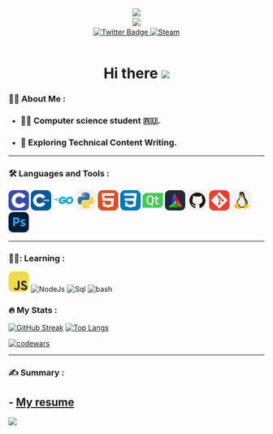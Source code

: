 <div id="header" align="center">
  <img src="https://camo.githubusercontent.com/d2db2a98e00e44236180c960d84879e5a080a5c7b400da061a79a16bc9fe6dcf/68747470733a2f2f63617073756c652d72656e6465722e76657263656c2e6170702f6170693f747970653d776176696e67266865696768743d393026636f6c6f723d6772616469656e74" />    
</div>

<div id="header" align="center">
   <a href="https://github.com/bangsv">
  <img src="https://media.giphy.com/media/Q2T7BXRiDFPJcPoA7Z/giphy.gif" width="250"/>
      
</div>
<div id="badges" align="center">
  <a href="https://twitter.com/Bang_Sv_">
    <img src="https://img.shields.io/badge/Twitter-blue?style=for-the-badge&logo=twitter&logoColor=white" alt="Twitter Badge"/>
  </a>
     <a href="https://steamcommunity.com/profiles/76561198201143002/">
    <img src="https://camo.githubusercontent.com/82937164e2381106c051a00700f2978dc0eaba3c31aee4f85b0ad2e10673ab77/68747470733a2f2f696d672e736869656c64732e696f2f62616467652f537465616d2d3243413545303f7374796c653d666f722d7468652d6261646765266c6f676f3d737465616d266c6f676f436f6c6f723d626c61636b" alt="Steam"/>
  </a>
</div>
   
<div align="center">
  <img src="https://komarev.com/ghpvc/?username=bangsv&style=flat-square&color=blue" alt=""/>
</div>
   
<h1 align="center">Hi there
<img src="https://github.com/blackcater/blackcater/raw/main/images/Hi.gif" height="32"/></h1>
   
### :man_technologist: About Me :
- ### :man_student: Computer science student 🇷🇺.
- ### :seedling: Exploring Technical Content Writing.

---
### :hammer_and_wrench: Languages and Tools :
<div>
   
  <img src= "https://github.com/Jirafey/Jirafey/raw/main/images/C.svg" title="C" alt="C" width="40" height="40"/>
  <img src= "https://github.com/Jirafey/Jirafey/raw/main/images/CPP.svg" title="CPP" alt="CPP" width="40" height="40"/>
  <img src= "https://github.com/devicons/devicon/blob/master/icons/go/go-original-wordmark.svg" title="Go" alt="Go" width="40" height="40"/>
  <img src= "https://github.com/Jirafey/Jirafey/raw/main/images/Python-Light.svg" title="python" alt="python" width="40" height="40"/>
  <img src= "https://github.com/Jirafey/Jirafey/blob/main/images/HTML.svg" title="HTML" alt="HTML" width="40" height="40"/>
  <img src= "https://github.com/Jirafey/Jirafey/blob/main/images/CSS.svg" title="CSS" alt="CSS" width="40" height="40"/>
  <img src= "https://github.com/devicons/devicon/blob/master/icons/qt/qt-original.svg" title="qt" alt="qt" width="40" height="40"/>
  <img src="https://github.com/Jirafey/Jirafey/blob/main/images/CMake-Dark.svg" title="Cmake" **alt="Cmake" width="40" height="40"/>
  <img src="https://github.com/Jirafey/Jirafey/raw/main/images/Github-Light.svg" title="Git" **alt="Git" width="40" height="40"/>
  <img src="https://github.com/Jirafey/Jirafey/raw/main/images/Git.svg" title="GitLin" **alt="GitLin" width="40" height="40"/>
  <img src= "https://github.com/Jirafey/Jirafey/raw/main/images/Linux-Light.svg" title="linux" alt="linux" width="40" height="40"/>
   <img src= "https://github.com/Jirafey/Jirafey/raw/main/images/Photoshop.svg" title="Ph" alt="Ph" width="40" height="40"/>
</div>
  
   ---
   
### 👨‍🎓: Learning :
   <div>
 <img src= "https://github.com/Jirafey/Jirafey/raw/main/images/JavaScript.svg" title="Js" alt="Js" width="40" height="40"/>
   <img src= "https://camo.githubusercontent.com/03899ca15bc7682cad570e2638be85926777122dce4b90151d5efc897660d5cd/68747470733a2f2f696d672e69636f6e73382e636f6d2f636f6c6f722f34382f3030303030302f6e6f64656a732e706e67" title="NodeJs" alt="NodeJs" width="50" height="50"/>
    <img src= "https://camo.githubusercontent.com/149029be5d632d26129278083a0e1f965fe112b27bb184c0d851a943816a7ee5/68747470733a2f2f696d672e69636f6e73382e636f6d2f666c75656e742f35302f3030303030302f6d7973716c2d6c6f676f2e706e67" title="Sql" alt="Sql" width="50" height="50"/>
    <img src= "https://camo.githubusercontent.com/570197c35feaaeb87e127db0dfbeb8085ed1e1d18120d0a396452794d797bd77/68747470733a2f2f75706c6f61642e77696b696d656469612e6f72672f77696b6970656469612f636f6d6d6f6e732f7468756d622f382f38322f476e752d626173682d6c6f676f2e7376672f3235363070782d476e752d626173682d6c6f676f2e7376672e706e67" title="bash" alt="bash" width="70" height="40"/>
   
   </div>

  
### :fire: My Stats :
[![GitHub Streak](http://github-readme-streak-stats.herokuapp.com?user=bangsv&theme=dark&background=000000)](https://git.io/streak-stats) [![Top Langs](https://github-readme-stats.vercel.app/api/top-langs/?username=bangsv&layout=compact&theme=vision-friendly-dark)](https://github.com/anuraghazra/github-readme-stats)

  [![codewars](https://www.codewars.com/users/bangsv/badges/large)](https://www.codewars.com/users/bangsv) 
   
   ---
   
### :writing_hand: Summary :
  
   <div>
   <h2>- <a href="https://docs.google.com/document/d/1P_8m336UyJ98UT4dyCys5lN-VPlkJ7mofv9TPzoOS04/edit" >My resume </a> 
</div>
     
  <img src="https://camo.githubusercontent.com/3c3769a2ae8612480297625e275cb03951c12f3ae00e00491b45c267afea4b4d/68747470733a2f2f63617073756c652d72656e6465722e76657263656c2e6170702f6170693f747970653d776176696e67266865696768743d39302673656374696f6e3d666f6f746572" />    

